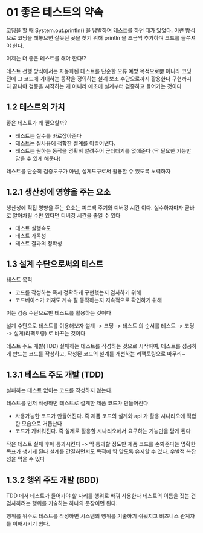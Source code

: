 # 01 좋은 테스트의 약속

코딩을 할 때 System.out.println() 을 남발하며 테스트를 하던 때가 있었다.
이런 방식으로 코딩을 해놓으면 잘못된 곳을 찾기 위해 println 을 조금씩 추가하며 코드를 들쑤셔야 한다.

이제는 더 좋은 테스트를 해야 한다!?

테스트 선행 방식에서는 자동화된 테스트를 단순한 오류 예방 목적으로뿐 아니라
코딩 전에 그 코드에 기대하는 동작을 정의하는 설계 보조 수단으로까지 활용한다
구현까지 다 끝나야 검증을 시작하는 게 아니라 애초에 설계부터 검증하고 들어가는 것이다

## 1.2 테스트의 가치

좋은 테스트가 왜 필요할까?
- 테스트는 실수를 바로잡아준다
- 테스트는 실사용에 적합한 설계를 이끌어낸다.
- 테스트는 원하는 동작을 명확히 알려주어 군더더기를 없애준다 (딱 필요한 기능만 담을 수 있게 해준다)

테스트를 단순히 검증도구가 아닌, 설계도구로써 활용할 수 있도록 노력하자

## 1.2.1 생산성에 영향을 주는 요소

생산성에 직접 영향을 주는 요소는 피드백 주기와 디버깅 시간 이다. 실수하자마자 곧바로 알아차릴 수만 있다면 디버깅 시간을 줄일 수 있다

- 테스트 실행속도
- 테스트 가독성
- 테스트 결과의 정확성

## 1.3 설계 수단으로써의 테스트

테스트 목적
- 코드를 작성하는 즉시 정확하게 구현했는지 검사하기 위해
- 코드베이스가 커져도 계속 잘 동작하는지 지속적으로 확인하기 위해

이는 검증 수단으로만 테스트를 활용하는 것이다

설계 수단으로 테스트를 이용해보자
설계 -> 코딩 -> 테스트 의 순서를 테스트 -> 코딩 -> 설계(리팩토링) 로 바꾸는 것이다

테스트 주도 개발(TDD)
실패하는 테스트를 작성하는 것으로 시작하여, 테스트를 성공하게 만드는 코드를 작성하고, 작성된 코드의 설계를 개선하는 리팩토링으로 마무리~

## 1.3.1 테스트 주도 개발 (TDD)

실패하는 테스트 없이는 코드를 작성하지 않는다.

테스트를 먼저 작성하면 테스트로 설계한 제품 코드가 만들어진다
- 사용가능한 코드가 만들어진다. 즉 제품 코드의 설계와 api 가 활용 시나리오에 적합한 모습으로 거듭난다
- 코드가 가벼워진다. 즉 실제로 활용할 시나리오에서 요구하는 기능만을 담게 된다

작은 테스트 실패 후에 통과시킨다 -> 딱 통과할 정도만 제품 코드를 손봐준다는 명확한 목표가 생기게 된다
설계를 간결하면서도 목적에 딱 맞도록 유지할 수 있다. 우발적 복잡성을 막을 수 있다

## 1.3.2 행위 주도 개발 (BDD)

TDD 에서 테스트가 들어가야 할 자리를 행위로 바꿔 사용한다
테스트의 이름을 짓는 건 검사하려는 행위를 기술하는 하나의 문장이면 된다.

행위를 위주로 테스트를 작성하면 시스템의 행위를 기술하기 쉬워지고 비즈니스 관계자를 이해시키기 쉽다.
